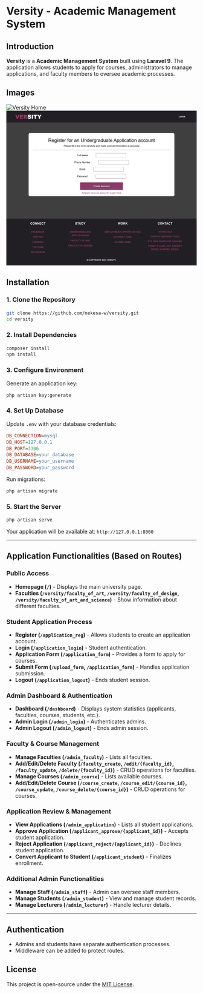 # Versity - Academic Management System

## Introduction

**Versity** is a **Academic Management System** built using **Laravel 9**. The application allows students to apply for courses, administrators to manage applications, and faculty members to oversee academic processes.

## Images
![Versity Home](/public/frontend/assets/images/versity_home.png)
![Versity Login](/public/frontend/assets/images/versity_login.png)

## Installation

### 1. Clone the Repository

```bash
git clone https://github.com/nekesa-w/versity.git
cd versity
```

### 2. Install Dependencies

```bash
composer install
npm install
```

### 3. Configure Environment

Generate an application key:

```bash
php artisan key:generate
```

### 4. Set Up Database

Update `.env` with your database credentials:

```ini
DB_CONNECTION=mysql
DB_HOST=127.0.0.1
DB_PORT=3306
DB_DATABASE=your_database
DB_USERNAME=your_username
DB_PASSWORD=your_password
```

Run migrations:

```bash
php artisan migrate
```

### 5. Start the Server

```bash
php artisan serve
```

Your application will be available at: `http://127.0.0.1:8000`

---

## Application Functionalities (Based on Routes)

### Public Access
- **Homepage (`/`)** - Displays the main university page.
- **Faculties (`/versity/faculty_of_art`, `/versity/faculty_of_design`, `/versity/faculty_of_art_and_science`)** - Show information about different faculties.

### Student Application Process
- **Register (`/application_reg`)** - Allows students to create an application account.
- **Login (`/application_login`)** - Student authentication.
- **Application Form (`/application_form`)** - Provides a form to apply for courses.
- **Submit Form (`/upload_form`, `/application_form`)** - Handles application submission.
- **Logout (`/application_logout`)** - Ends student session.

### Admin Dashboard & Authentication
- **Dashboard (`/dashboard`)** - Displays system statistics (applicants, faculties, courses, students, etc.).
- **Admin Login (`/admin_login`)** - Authenticates admins.
- **Admin Logout (`/admin_logout`)** - Ends admin session.

### Faculty & Course Management
- **Manage Faculties (`/admin_faculty`)** - Lists all faculties.
- **Add/Edit/Delete Faculty (`/faculty_create`, `/edit/{faculty_id}`, `/faculty_update`, `/delete/{faculty_id}`)** - CRUD operations for faculties.
- **Manage Courses (`/admin_course`)** - Lists available courses.
- **Add/Edit/Delete Course (`/course_create`, `/course_edit/{course_id}`, `/course_update`, `/course_delete/{course_id}`)** - CRUD operations for courses.

### Application Review & Management
- **View Applications (`/admin_application`)** - Lists all student applications.
- **Approve Application (`/applicant_approve/{applicant_id}`)** - Accepts student application.
- **Reject Application (`/applicant_reject/{applicant_id}`)** - Declines student application.
- **Convert Applicant to Student (`/applicant_student`)** - Finalizes enrollment.

### Additional Admin Functionalities
- **Manage Staff (`/admin_staff`)** - Admin can oversee staff members.
- **Manage Students (`/admin_student`)** - View and manage student records.
- **Manage Lecturers (`/admin_lecturer`)** - Handle lecturer details.

---

## Authentication
- Admins and students have separate authentication processes.
- Middleware can be added to protect routes.

## License

This project is open-source under the [MIT License](LICENSE).

